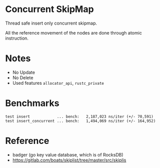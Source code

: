# Concurrent SkipMap

Thread safe insert only concurrent skipmap.

All the reference movement of the nodes are done through atomic instruction.

# Notes

- No Update
- No Delete
- Used features `allocator_api`, `rustc_private`

# Benchmarks

```
test insert            ... bench:   2,187,023 ns/iter (+/- 70,591)
test insert_concurrent ... bench:   1,494,069 ns/iter (+/- 164,952)

```

# Reference

- badger (go key value database, which is of RocksDB)
- https://gitlab.com/boats/skiplist/tree/master/src/skiplis